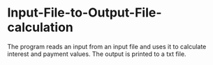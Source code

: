 # Input-File-to-Output-File-calculation
The program reads an input from an input file and uses it to calculate interest and payment values. The output is printed to a txt file.

